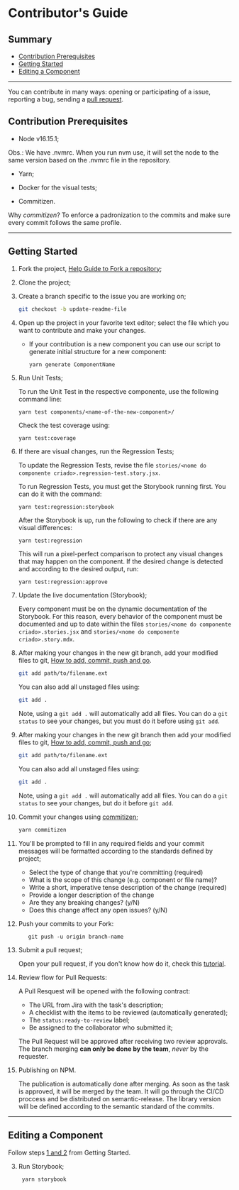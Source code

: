 # Contributor's Guide


## Summary

 - [Contribution Prerequisites](#contribution-prerequisites)
 - [Getting Started](#getting-started)
 - [Editing a Component](#editing-a-component)


---
You can contribute in many ways: opening or participating of a issue, reporting a bug, sending a [pull request](#submitting-a-pull-request).

## Contribution Prerequisites

- Node v16.15.1;

Obs.: We have .nvmrc. When you run nvm use, it will set the node to the same version based on the .nvmrc file in the repository.

- Yarn;

* Docker for the visual tests;

* Commitizen.

Why _commitizen_? To enforce a padronization to the commits and make sure every commit follows the same profile.

---

## Getting Started
1.  Fork the project, [Help Guide to Fork a repository](https://docs.github.com/en/get-started/quickstart/fork-a-repo);
2.  Clone the project;
3. Create a branch specific to the issue you are working on;

    ```sh
    git checkout -b update-readme-file
    ```

4.  Open up the project in your favorite text editor; select the file which you want to contribute and make your changes.

    - If your contribution is a new component you can use our script to generate initial structure for a new component:

        ```sh
        yarn generate ComponentName
        ```

5.  Run Unit Tests;

    To run the Unit Test in the respective componente, use the following command line:

        yarn test components/<name-of-the-new-component>/

    Check the test coverage using:

        yarn test:coverage

6.  If there are visual changes, run the Regression Tests;

    To update the Regression Tests, revise the file `stories/<nome do componente criado>.regression-test.story.jsx`.

    To run Regression Tests, you must get the Storybook running first. You can do it with the command:

        yarn test:regression:storybook

    After the Storybook is up, run the following to check if there are any visual differences:

        yarn test:regression


    This will run a pixel-perfect comparison to protect any visual changes that may happen on the component. If the desired change is detected and according to the desired output, run:

        yarn test:regression:approve

7. Update the live documentation (Storybook);

    Every component must be on the dynamic documentation of the Storybook. For this reason, every behavior of the component must be documented and up to date within the files `stories/<nome do componente criado>.stories.jsx` and `stories/<nome do componente criado>.story.mdx`.


8.  After making your changes in the new git branch, add your modified files to git, [How to add, commit, push and go](http://readwrite.com/2013/10/02/github-for-beginners-part-2/).

    ```sh
    git add path/to/filename.ext
    ```

    You can also add all unstaged files using:

    ```sh
    git add .
    ```

    Note, using a `git add .` will automatically add all files. You can do a `git status` to see your changes, but you must do it before using `git add`.



9.  After making your changes in the new git branch then add your modified files to git, [How to add, commit, push and go](http://readwrite.com/2013/10/02/github-for-beginners-part-2/);

    ```sh
    git add path/to/filename.ext
    ```

    You can also add all unstaged files using:
    ```sh
    git add .
    ```

    Note, using a `git add .` will automatically add all files. You can do a `git status` to see your changes, but do it before `git add`.

10.  Commit your changes using [commitizen](http://commitizen.github.io/cz-cli/);
       ```sh
      yarn commitizen
     ```

11.  You'll be prompted to fill in any required fields and your commit messages will be formatted according to the standards defined by project;

     - Select the type of change that you're committing (required)
     - What is the scope of this change (e.g. component or file name)?
     - Write a short, imperative tense description of the change (required)
     - Provide a longer description of the change
     - Are they any breaking changes? (y/N)
     - Does this change affect any open issues? (y/N)


12.  Push your commits to your Fork:


            git push -u origin branch-name

13.  Submit a pull request;

        Open your pull request, if you don't know how do it, check this [tutorial](https://docs.github.com/en/github/collaborating-with-pull-requests/proposing-changes-to-your-work-with-pull-requests/creating-a-pull-request).

14. Review flow for Pull Requests:

    A Pull Resquest will be opened with the following contract:

    - The URL from Jira with the task's description;
    - A checklist with the items to be reviewed (automatically generated);
    - The `status:ready-to-review` label;
    - Be assigned to the collaborator who submitted it;

    The Pull Request will be approved after receiving two review approvals.
The branch merging **can only be done by the team**, _never_ by the requester.

15.  Publishing on NPM.

        The publication is automatically done after merging. As soon as the task is approved, it will be merged by the team. It will go through the CI/CD proccess and be distributed on semantic-release. The library version will be defined according to the semantic standard of the commits.

---

## Editing a Component

Follow steps [1 and 2](#getting-started) from Getting Started.

3. Run Storybook;

        yarn storybook